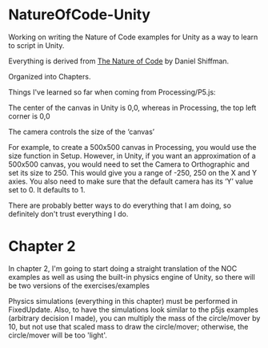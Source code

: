 # NatureOfCode-Unity
Working on writing the Nature of Code examples for Unity as a way to learn to script in Unity. 

Everything is derived from [The Nature of Code](https://natureofcode.com/introduction/) by Daniel Shiffman.

Organized into Chapters.  

Things I've learned so far when coming from Processing/P5.js:

The center of the canvas in Unity is 0,0,  whereas in Processing, the top left corner is 0,0

The camera controls the size of the ‘canvas’ 

For example, to create a 500x500 canvas in Processing, you would use the size function in Setup. However, in Unity, if you want an approximation of a 500x500 canvas, you would need to set the Camera to Orthographic and set its size to 250. This would give you a range of -250, 250 on the X and Y axies. You also need to make sure that the default camera has its ‘Y’ value set to 0. It defaults to 1. 

There are probably better ways to do everything that I am doing, so definitely don't trust everything I do. 

# Chapter 2

In chapter 2, I'm going to start doing a straight translation of the NOC examples as well as using the built-in physics engine of Unity, so there will be two versions of the exercises/examples

Physics simulations (everything in this chapter) must be performed in  FixedUpdate.  Also, to have the simulations look similar to the p5js examples (arbitrary decision I made), you can multiply the mass of the circle/mover by 10, but not use that scaled mass to draw the circle/mover; otherwise, the circle/mover will be too 'light'.
